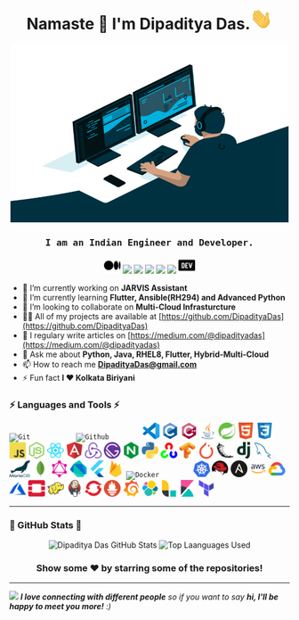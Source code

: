<h1 align="center">Namaste 🙏 I'm Dipaditya Das.<img src="https://github.com/DipadityaDas/DipadityaDas/raw/master/img/wave.gif" width="40"></h1>
<p align="center"><img alt="GIF" src="https://github.com/DipadityaDas/DipadityaDas/raw/master/img/code.gif" width="500" height="320"/></p>
<h3 align="center"><samp>I am an Indian Engineer and Developer.</samp></h3>

<div align="center">

[<img src="https://github.com/DipadityaDas/DipadityaDas/raw/master/img/medium.svg" width=30>](https://dipadityadas.medium.com/)
[<img src="https://img.icons8.com/fluent/100/000000/twitter.svg" width="30"/>](https://twitter.com/dipadityadas)
[<img src="https://img.icons8.com/fluent/100/000000/linkedin.svg" width="30"/>](https://linkedin.com/in/DipadityaDas)
[<img src="https://img.icons8.com/fluent/100/000000/facebook-new.svg" width="30"/>](https://www.facebook.com/dipaditya.das)
[<img src="https://img.icons8.com/fluent/100/000000/instagram-new.svg" width="30"/>](https://instagram.com/dipaditya_das/)
[<img src="https://img.icons8.com/fluent/100/000000/gmail--v2.svg" width="30"/>](mailto:DipadityaDas@gmail.com)
[<img src="https://github.com/DipadityaDas/DipadityaDas/raw/master/img/devto.svg" width=30>](https://dev.to/dipadityadas)

</div>

- 🔭 I’m currently working on **JARVIS Assistant**
- 🌱 I’m currently learning **Flutter, Ansible(RH294) and Advanced Python**
- 👯 I’m looking to collaborate on **Multi-Cloud Infrasturcture**
- 👨‍💻 All of my projects are available at [https://github.com/DipadityaDas](https://github.com/DipadityaDas)
- 📝 I regulary write articles on [https://medium.com/@dipadityadas](https://medium.com/@dipadityadas)
- 💬 Ask me about **Python, Java, RHEL8, Flutter, Hybrid-Multi-Cloud**
- 📫 How to reach me **DipadityaDas@gmail.com**
- ⚡ Fun fact **I ❤ Kolkata Biriyani**

### ⚡ Languages and Tools ⚡

<code><img height="30" alt="Git           " src="https://img.icons8.com/color/100/000000/git.svg"                            /></code>
<code><img height="30" alt="Github        " src="https://img.icons8.com/fluent/100/000000/github.svg"                       /></code>
<code><img height="30" alt="VSCode        " src="https://github.com/DipadityaDas/DipadityaDas/raw/master/img/vscode.png"    /></code>
<code><img height="30" alt="C             " src="https://github.com/DipadityaDas/DipadityaDas/raw/master/img/c.svg"         /></code>
<code><img height="30" alt="Cplusplus     " src="https://github.com/DipadityaDas/DipadityaDas/raw/master/img/cplusplus.svg" /></code>
<code><img height="30" alt="Java          " src="https://github.com/DipadityaDas/DipadityaDas/raw/master/img/java.svg"      /></code>
<code><img height="30" alt="Spring        " src="https://github.com/DipadityaDas/DipadityaDas/raw/master/img/spring.svg"    /></code>
<code><img height="30" alt="Html5         " src="https://github.com/DipadityaDas/DipadityaDas/raw/master/img/html5.svg"     /></code>
<code><img height="30" alt="Css3          " src="https://github.com/DipadityaDas/DipadityaDas/raw/master/img/css3.svg"      /></code>
<code><img height="30" alt="JavaScript    " src="https://github.com/DipadityaDas/DipadityaDas/raw/master/img/javascript.svg"/></code>
<code><img height="30" alt="NodeJS        " src="https://github.com/DipadityaDas/DipadityaDas/raw/master/img/nodejs.svg"    /></code>
<code><img height="30" alt="React         " src="https://github.com/DipadityaDas/DipadityaDas/raw/master/img/reactjs.svg"   /></code>
<code><img height="30" alt="AngularJS     " src="https://github.com/DipadityaDas/DipadityaDas/raw/master/img/angular.svg"   /></code>
<code><img height="30" alt="Redux         " src="https://github.com/DipadityaDas/DipadityaDas/raw/master/img/redux.svg"     /></code>
<code><img height="30" alt="Gatsby        " src="https://github.com/DipadityaDas/DipadityaDas/raw/master/img/gatsbyjs.svg"  /></code>
<code><img height="30" alt="Nginx         " src="https://github.com/DipadityaDas/DipadityaDas/raw/master/img/nginx.svg"     /></code>
<code><img height="30" alt="Python3       " src="https://github.com/DipadityaDas/DipadityaDas/raw/master/img/python.svg"    /></code>
<code><img height="30" alt="OpenCV        " src="https://github.com/DipadityaDas/DipadityaDas/raw/master/img/opencv.svg"    /></code>
<code><img height="30" alt="Tensorflow    " src="https://github.com/DipadityaDas/DipadityaDas/raw/master/img/tensorflow.svg"/></code>
<code><img height="30" alt="Pytorch       " src="https://github.com/DipadityaDas/DipadityaDas/raw/master/img/pytorch.svg"   /></code>
<code><img height="30" alt="Flask         " src="https://github.com/DipadityaDas/DipadityaDas/raw/master/img/flask.svg"     /></code>
<code><img height="30" alt="Django        " src="https://github.com/DipadityaDas/DipadityaDas/raw/master/img/django.svg"    /></code>
<code><img height="30" alt="MySQL         " src="https://github.com/DipadityaDas/DipadityaDas/raw/master/img/mysql.svg"     /></code>
<code><img height="30" alt="MariaDB       " src="https://github.com/DipadityaDas/DipadityaDas/raw/master/img/mariadb.svg"   /></code>
<code><img height="30" alt="MongoDB       " src="https://github.com/DipadityaDas/DipadityaDas/raw/master/img/mongodb.svg"   /></code>
<code><img height="30" alt="GraphQL       " src="https://github.com/DipadityaDas/DipadityaDas/raw/master/img/graphql.svg"   /></code>
<code><img height="30" alt="Dart Lang     " src="https://github.com/DipadityaDas/DipadityaDas/raw/master/img/dart.svg"      /></code>
<code><img height="30" alt="Flutter       " src="https://github.com/DipadityaDas/DipadityaDas/raw/master/img/flutter.svg"   /></code>
<code><img height="30" alt="Firebase      " src="https://github.com/DipadityaDas/DipadityaDas/raw/master/img/firebase.svg"  /></code>
<code><img height="30" alt="Docker        " src="https://img.icons8.com/color/100/000000/docker.svg"                        /></code>
<code><img height="30" alt="Kubernetes    " src="https://github.com/DipadityaDas/DipadityaDas/raw/master/img/kubernetes.svg"/></code>
<code><img height="30" alt="Redhat Linux  " src="https://github.com/DipadityaDas/DipadityaDas/raw/master/img/redhat.svg"    /></code>
<code><img height="30" alt="Ansible       " src="https://github.com/DipadityaDas/DipadityaDas/raw/master/img/ansible.svg"   /></code>
<code><img height="30" alt="AWS           " src="https://github.com/DipadityaDas/DipadityaDas/raw/master/img/aws.png"       /></code>
<code><img height="30" alt="Google Cloud  " src="https://github.com/DipadityaDas/DipadityaDas/raw/master/img/gcp.svg"       /></code>
<code><img height="30" alt="Azure         " src="https://github.com/DipadityaDas/DipadityaDas/raw/master/img/azure.svg"     /></code>
<code><img height="30" alt="Openstack     " src="https://github.com/DipadityaDas/DipadityaDas/raw/master/img/openstack.svg" /></code>
<code><img height="30" alt="Hadoop        " src="https://github.com/DipadityaDas/DipadityaDas/raw/master/img/hadoop.svg"    /></code>
<code><img height="30" alt="Jenkins       " src="https://github.com/DipadityaDas/DipadityaDas/raw/master/img/jenkins.svg"   /></code>
<code><img height="30" alt="OpenShift     " src="https://github.com/DipadityaDas/DipadityaDas/raw/master/img/openshift.svg" /></code>
<code><img height="30" alt="Prometheus    " src="https://github.com/DipadityaDas/DipadityaDas/raw/master/img/prometheus.svg"/></code>
<code><img height="30" alt="Grafana       " src="https://github.com/DipadityaDas/DipadityaDas/raw/master/img/grafana.svg"   /></code>
<code><img height="30" alt="Elastic Search" src="https://github.com/DipadityaDas/DipadityaDas/raw/master/img/elastic.svg"   /></code>
<code><img height="30" alt="Logstash      " src="https://github.com/DipadityaDas/DipadityaDas/raw/master/img/logstash.svg"  /></code>
<code><img height="30" alt="Kibana        " src="https://github.com/DipadityaDas/DipadityaDas/raw/master/img/kibana.svg"    /></code>
<code><img height="30" alt="Terraform     " src="https://github.com/DipadityaDas/DipadityaDas/raw/master/img/terraform.svg" /></code>

<!-- ### Blogs posts -->
<!-- BLOG-POST-LIST:START -->

<!-- BLOG-POST-LIST:END -->

---

### 🚀 GitHub Stats 🚀

<div align="center">
<img alt="Dipaditya Das GitHub Stats" src="https://github-readme-stats.dipadityadas.vercel.app/api?username=dipadityadas&theme=algolia&hide=prs&show_icons=true&hide_border=true"/>
<img alt="Top Laanguages Used" src="https://github-readme-stats.dipadityadas.vercel.app/api/top-langs/?username=dipadityadas&layout=compact&theme=algolia&hide_border=true">
</div>
<div align="center">

### Show some ❤️ by starring some of the repositories!

</div>

---

<img src="https://media.giphy.com/media/LnQjpWaON8nhr21vNW/giphy.gif" width="60"> <em><b>I love connecting with different people</b> so if you want to say <b>hi, I'll be happy to meet you more!</b> :)</em>
